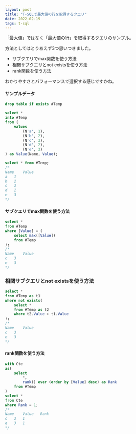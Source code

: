 ```yaml
---
layout: post
title: "T-SQLで最大値の行を取得するクエリ"
date: 2022-02-19
tags: t-sql
---
```


「最大値」ではなく「最大値の行」を取得するクエリのサンプル。

方法としてはとりあえず3つ思いつきました。

- サブクエリでmax関数を使う方法
- 相関サブクエリとnot existsを使う方法
- rank関数を使う方法

わかりやすさとパフォーマンスで選択する感じですかね。

#### サンプルデータ

```sql
drop table if exists #Temp

select *
into #Temp
from (
	values
		(N'a', 1),
		(N'b', 2),
		(N'c', 3),
		(N'd', 2),
		(N'e', 3)
) as Value(Name, Value);

select * from #Temp;
/*
Name	Value
a	1
b	2
c	3
d	2
e	3
*/
```

#### サブクエリでmax関数を使う方法

```sql
select *
from #Temp
where [Value] = (
	select max([Value])
	from #Temp
);
/*
Name	Value
c	3
e	3
*/
```

### 相関サブクエリとnot existsを使う方法

```sql
select *
from #Temp as t1
where not exists(
	select *
	from #Temp as t2
	where t2.Value > t1.Value
);
/*
Name	Value
c	3
e	3
*/
```

#### rank関数を使う方法

```sql
with Cte
as(
	select
		*,
		rank() over (order by [Value] desc) as Rank
	from #Temp
)
select *
from Cte
where Rank = 1;
/*
Name	Value	Rank
c	3	1
e	3	1
*/
```